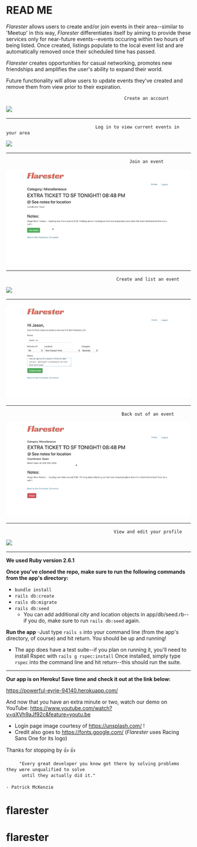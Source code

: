 # READ ME

*Flarester* allows users to create and/or join events in their area--similar to 'Meetup' in this way, *Flarester* differentiates itself by aiming to provide these services only for near-future events--events occuring within two hours of being listed. Once created, listings populate to the local event list and are automatically removed once their scheduled time has passed.  

*Flarester* creates opportunities for casual networking, promotes new friendships and amplifies the user's ability to expand their world.

Future functionality will allow users to update events they've created and remove them from view prior to their expiration. 



                                                 Create an account
                                                  
![](eventFlare_create.gif)

-----------------------------------------------------------------------------------------------------------------------------------

                                      Log in to view current events in your area
                                                       
![](eventFlare_loginAndView.gif)

-----------------------------------------------------------------------------------------------------------------------------------

                                                   Join an event
                                                   
![](eventFlare_joinEvent.gif)  

-----------------------------------------------------------------------------------------------------------------------------------

                                              Create and list an event
                                              
![](eventFlare_createYourOwnEvent.gif)

-----------------------------------------------------------------------------------------------------------------------------------

![](eventFlare_seeYourEvent.gif)

-----------------------------------------------------------------------------------------------------------------------------------

                                                Back out of an event
                                                
![](eventFlare_backOut.gif)

-----------------------------------------------------------------------------------------------------------------------------------

                                             View and edit your profile
                                             
![](eventFlare_viewEditProfile.gif)

-----------------------------------------------------------------------------------------------------------------------------------


**We used Ruby version 2.6.1**

**Once you've cloned the repo, make sure to run the following commands from the app's directory:**
- `bundle install`
- `rails db:create`
- `rails db:migrate`
- `rails db:seed`
   - You can add additional city and location objects in app/db/seed.rb--if you do, make sure to run 
    `rails db:seed` again. 
    
**Run the app**
-Just type `rails s` into your command line (from the app's directory, of course) and hit return. You should be up and running!


- The app does have a test suite--if you plan on running it, you'll need to install Rspec with `rails g rspec:install` 
Once installed, simply type `rspec` into the command line and hit return--this should run the suite.


-----------------------------------------------------------------------------------------------------------------------

**Our app is on Heroku! Save time and check it out at the link below:**

https://powerful-eyrie-94140.herokuapp.com/

And now that you have an extra minute or two, watch our demo on YouTube:
https://www.youtube.com/watch?v=qXVh9aJf92c&feature=youtu.be  

- Login page image courtesy of https://unsplash.com/ !
- Credit also goes to  https://fonts.google.com/ (*Flarester* uses Racing Sans One for its logo)

Thanks for stopping by :thumbsup: :thumbsup:

         "Every great developer you know got there by solving problems they were unqualified to solve 
          until they actually did it." 
                                                                              - Patrick McKenzie





# flarester
# flarester
